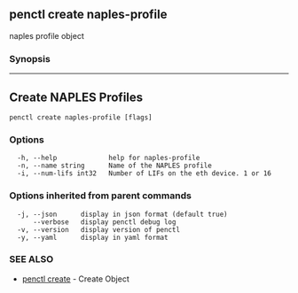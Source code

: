 ## penctl create naples-profile

naples profile object

### Synopsis



----------------------------
 Create NAPLES Profiles 
----------------------------


```
penctl create naples-profile [flags]
```

### Options

```
  -h, --help             help for naples-profile
  -n, --name string      Name of the NAPLES profile
  -i, --num-lifs int32   Number of LIFs on the eth device. 1 or 16
```

### Options inherited from parent commands

```
  -j, --json      display in json format (default true)
      --verbose   display penctl debug log
  -v, --version   display version of penctl
  -y, --yaml      display in yaml format
```

### SEE ALSO
* [penctl create](penctl_create.md)	 - Create Object

